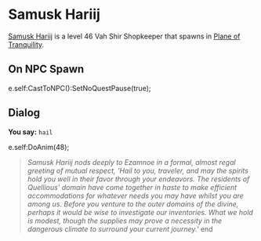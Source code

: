 # Samusk Hariij



[Samusk Hariij](/npc/203423) is a level 46 Vah Shir Shopkeeper that spawns in [Plane of Tranquility](/zone/203).



## On NPC Spawn

e.self:CastToNPC():SetNoQuestPause(true);


## Dialog

**You say:** `hail`



e.self:DoAnim(48);


>*Samusk Hariij nods deeply to Ezamnoe in a formal, almost regal greeting of mutual respect, 'Hail to you, traveler, and may the spirits hold you well in their favor through your endeavors. The residents of Quellious' domain have come together in haste to make efficient accommodations for whatever needs you may have whilst you are among us. Before you venture to the outer domains of the divine, perhaps it would be wise to investigate our inventories. What we hold is modest, though the supplies may prove a necessity in the dangerous climate to surround your current journey.'*
end
